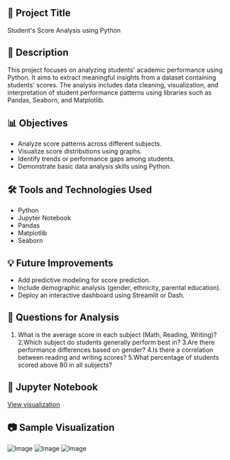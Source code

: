 ## 📌 Project Title
  Student's Score Analysis using Python

## 🧾 Description
  This project focuses on analyzing students' academic performance using Python. It aims to extract meaningful insights from a dataset containing students' scores. The analysis includes data cleaning, visualization, and interpretation of student performance patterns using libraries such as Pandas, Seaborn, and Matplotlib.

## 📊 Objectives
   - Analyze score patterns across different subjects.
   - Visualize score distributions using graphs.
   - Identify trends or performance gaps among students.
   - Demonstrate basic data analysis skills using Python.

## 🛠️ Tools and Technologies Used
   - Python
   - Jupyter Notebook
   - Pandas
   - Matplotlib
   - Seaborn

## 💡 Future Improvements
  - Add predictive modeling for score prediction.
  - Include demographic analysis (gender, ethnicity, parental education).
  - Deploy an interactive dashboard using Streamlit or Dash.

## 📌 Questions for Analysis
   1. What is the average score in each subject (Math, Reading, Writing)?
   2.Which subject do students generally perform best in?
   3.Are there performance differences based on gender?
   4.Is there a correlation between reading and writing scores?
   5.What percentage of students scored above 80 in all subjects?

## 📓 Jupyter Notebook
 <a href="https://github.com/Pranali02-hub/Students-s-score-project/blob/main/Students_score_analysis.ipynb">View visualization <a/>

## 📷 Sample Visualization
  ![Image](https://github.com/user-attachments/assets/bbcdcf35-83eb-4d5e-83e7-721fba5fc324)
  ![Image](https://github.com/user-attachments/assets/2b6bd61c-bfee-49f7-b4b8-48f7fed3f450)
  ![Image](https://github.com/user-attachments/assets/3796c251-45e3-4d49-8d81-5537cc203132)

